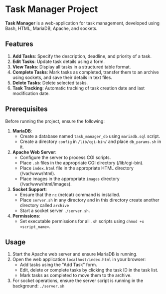 # Task Manager Project

**Task Manager** is a web-application for task management, developed using Bash, HTML, MariaDB, Apache, and sockets.

## Features
1. **Add Tasks**: Specify the description, deadline, and priority of a task.
2. **Edit Tasks**: Update task details using a form.
3. **View Tasks**: Display all tasks in a structured table format.
4. **Complete Tasks**: Mark tasks as completed, transfer them to an archive using sockets, and save their details in text files.
5. **Delete Tasks**: Delete selected tasks.
6. **Task Tracking**: Automatic tracking of task creation date and last modification date.

## Prerequisites
Before running the project, ensure the following:
1. **MariaDB**:
   - Create a database named `task_manager_db` using `mariadb.sql` script.
   - Create a directory `config` in `/lib/cgi-bin/` and place `db_params.sh` in it.
2. **Apache Web Server**:
   - Configure the server to process CGI scripts.
   - Place `.sh` files in the appropriate CGI directory (/lib/cgi-bin).
   - Place `index.html` file in the appropriate HTML directory (/var/www/html).
   - Place images in the appropriate `images` directory (/var/www/html/images).
3. **Socket Support**:
   - Ensure that the `nc` (netcat) command is installed.
   - Place `server.sh` in any directory and in this directory create another directory called `archive`
   - Start a socket server `./server.sh`.
4. **Permissions**:
   - Set executable permissions for all `.sh` scripts using `chmod +x <script_name>`.

## Usage
1. Start the Apache web server and ensure MariaDB is running.
2. Open the web application `localhost/index.html` in your browser:
   - Add tasks using the "Add Task" form.
   - Edit, delete or complete tasks by clicking the task ID in the task list.
   - Mark tasks as completed to move them to the archive.
3. For socket operations, ensure the server script is running in the background:
`./server.sh`
